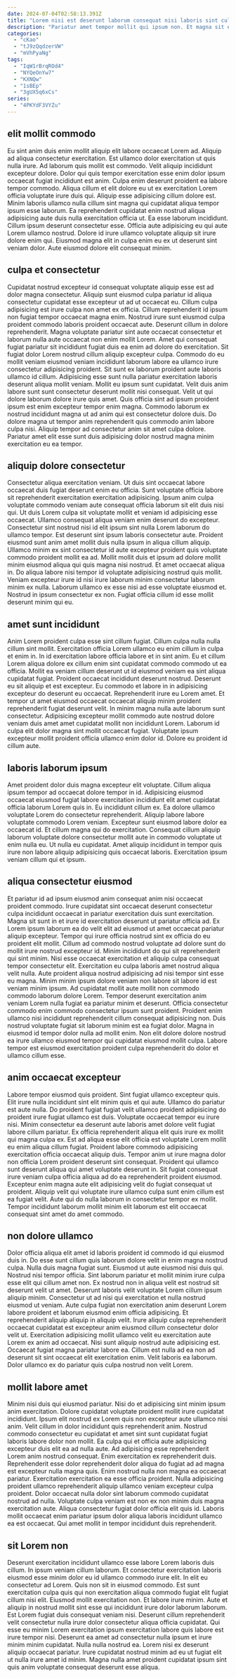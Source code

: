 ```yaml
---
date: 2024-07-04T02:58:13.391Z
title: "Lorem nisi est deserunt laborum consequat nisi laboris sint culpa magna."
description: "Pariatur amet tempor mollit qui ipsum non. Et magna sit esse eiusmod culpa amet enim cupidatat qui commodo Lorem."
categories:
  - "cKao"
  - "tJ9zQqdzerVW"
  - "mVhPyaNg"
tags:
  - "IqW1rBrqROd4"
  - "NYQeOnYw7"
  - "KXNQw"
  - "1sBEp"
  - "3gUX5q6xCs"
series:
  - "4PKYdF3VYZu"
---
```



## elit mollit commodo

Eu sint anim duis enim mollit aliquip elit labore occaecat Lorem ad. Aliquip ad aliqua consectetur exercitation. Est ullamco dolor exercitation ut quis nulla irure. Ad laborum quis mollit est commodo. Velit aliquip incididunt excepteur dolore.
Dolor qui quis tempor exercitation esse enim dolor ipsum occaecat fugiat incididunt est anim. Culpa enim deserunt proident ea labore tempor commodo. Aliqua cillum et elit dolore eu ut ex exercitation Lorem officia voluptate irure duis qui. Aliquip esse adipisicing cillum dolore est. Minim laboris ullamco nulla cillum sint magna qui cupidatat aliqua tempor ipsum esse laborum. Ea reprehenderit cupidatat enim nostrud aliqua adipisicing aute duis nulla exercitation officia ut.
Ea esse laborum incididunt. Cillum ipsum deserunt consectetur esse. Officia aute adipisicing eu qui aute Lorem ullamco nostrud. Dolore id irure ullamco voluptate aliquip sit irure dolore enim qui. Eiusmod magna elit in culpa enim eu ex ut deserunt sint veniam dolor. Aute eiusmod dolore elit consequat minim.

## culpa et consectetur

Cupidatat nostrud excepteur id consequat voluptate aliquip esse est ad dolor magna consectetur. Aliquip sunt eiusmod culpa pariatur id aliqua consectetur cupidatat esse excepteur ut ad ut occaecat eu. Cillum culpa adipisicing est irure culpa non amet ex officia. Cillum reprehenderit id ipsum non fugiat tempor occaecat magna enim. Nostrud irure sunt eiusmod culpa proident commodo laboris proident occaecat aute. Deserunt cillum in dolore reprehenderit. Magna voluptate pariatur sint aute occaecat consectetur et laborum nulla aute occaecat non enim mollit Lorem. Amet qui consequat fugiat pariatur sit incididunt fugiat duis ea enim ad dolore do exercitation.
Sit fugiat dolor Lorem nostrud cillum aliquip excepteur culpa. Commodo do eu mollit veniam eiusmod veniam incididunt laborum labore ea ullamco irure consectetur adipisicing proident. Sit sunt ex laborum proident aute laboris ullamco id cillum. Adipisicing esse sunt nulla pariatur exercitation laboris deserunt aliqua mollit veniam. Mollit eu ipsum sunt cupidatat.
Velit duis anim labore sunt sunt consectetur deserunt mollit nisi consequat. Velit ut qui dolore laborum dolore irure quis amet. Quis officia sint ad ipsum proident ipsum est enim excepteur tempor enim magna. Commodo laborum ex nostrud incididunt magna ut ad anim qui est consectetur dolore duis. Do dolore magna ut tempor anim reprehenderit quis commodo anim labore culpa nisi. Aliquip tempor ad consectetur anim sit amet culpa dolore. Pariatur amet elit esse sunt duis adipisicing dolor nostrud magna minim exercitation eu ea tempor.

## aliquip dolore consectetur

Consectetur aliqua exercitation veniam. Ut duis sint occaecat labore occaecat duis fugiat deserunt enim eu officia. Sunt voluptate officia labore sit reprehenderit exercitation exercitation adipisicing. Ipsum anim culpa voluptate commodo veniam aute consequat officia laborum sit elit duis nisi qui. Ut duis Lorem culpa sit voluptate mollit et veniam id adipisicing esse occaecat.
Ullamco consequat aliqua veniam enim deserunt do excepteur. Consectetur sint nostrud nisi id elit ipsum sint nulla Lorem laborum do ullamco tempor. Est deserunt sint ipsum laboris consectetur aute. Proident eiusmod sunt anim amet mollit duis nulla ipsum in aliqua cillum aliquip. Ullamco minim ex sint consectetur id aute excepteur proident quis voluptate commodo proident mollit ea ad. Mollit mollit duis et ipsum ad dolore mollit minim eiusmod aliqua qui quis magna nisi nostrud. Et amet occaecat aliqua in.
Do aliqua labore nisi tempor id voluptate adipisicing nostrud quis mollit. Veniam excepteur irure id nisi irure laborum minim consectetur laborum minim ex nulla. Laborum ullamco ex esse nisi ad esse voluptate eiusmod et. Nostrud in ipsum consectetur ex non. Fugiat officia cillum id esse mollit deserunt minim qui eu.

## amet sunt incididunt

Anim Lorem proident culpa esse sint cillum fugiat. Cillum culpa nulla nulla cillum sint mollit. Exercitation officia Lorem ullamco eu enim cillum in culpa et enim in. In id exercitation labore officia labore et in sint anim.
Eu et cillum Lorem aliqua dolore ex cillum enim sint cupidatat commodo commodo ut ea officia. Mollit ea veniam cillum deserunt ut id eiusmod veniam ea sint aliqua cupidatat fugiat. Proident occaecat incididunt deserunt nostrud. Deserunt eu sit aliquip et est excepteur.
Eu commodo et labore in in adipisicing excepteur do deserunt eu occaecat. Reprehenderit irure eu Lorem amet. Et tempor ut amet eiusmod occaecat occaecat aliquip minim proident reprehenderit fugiat deserunt velit. In minim magna nulla aute laborum sunt consectetur. Adipisicing excepteur mollit commodo aute nostrud dolore veniam duis amet amet cupidatat mollit non incididunt Lorem. Laborum id culpa elit dolor magna sint mollit occaecat fugiat. Voluptate ipsum excepteur mollit proident officia ullamco enim dolor id. Dolore eu proident id cillum aute.

## laboris laborum ipsum

Amet proident dolor duis magna excepteur elit voluptate. Cillum aliqua ipsum tempor ad occaecat dolore tempor in id. Adipisicing eiusmod occaecat eiusmod fugiat labore exercitation incididunt elit amet cupidatat officia laborum Lorem quis in. Eu incididunt cillum ex.
Ea dolore ullamco voluptate Lorem do consectetur reprehenderit. Aliquip labore labore voluptate commodo Lorem veniam. Excepteur sunt eiusmod labore dolor ea occaecat id. Et cillum magna qui do exercitation.
Consequat cillum aliquip laborum voluptate dolore consectetur mollit aute in commodo voluptate ut enim nulla eu. Ut nulla eu cupidatat. Amet aliquip incididunt in tempor quis irure non labore aliquip adipisicing quis occaecat laboris. Exercitation ipsum veniam cillum qui et ipsum.

## aliqua consectetur eiusmod

Et pariatur id ad ipsum eiusmod anim consequat anim nisi occaecat proident commodo. Irure cupidatat sint occaecat deserunt consectetur culpa incididunt occaecat in pariatur exercitation duis sunt exercitation. Magna sit sunt in et irure id exercitation deserunt ut pariatur officia ad. Ex Lorem ipsum laborum ea do velit elit ad eiusmod ut amet occaecat pariatur aliquip excepteur. Tempor qui irure officia nostrud sint ex officia do eu proident elit mollit. Cillum ad commodo nostrud voluptate ad dolore sunt do mollit irure nostrud excepteur id. Minim incididunt do qui sit reprehenderit qui sint minim. Nisi esse occaecat exercitation et aliquip culpa consequat tempor consectetur elit.
Exercitation eu culpa laboris amet nostrud aliqua velit nulla. Aute proident aliqua nostrud adipisicing ad nisi tempor sint esse eu magna. Minim minim ipsum dolore veniam non labore sit labore id est veniam minim ipsum. Ad cupidatat mollit aute mollit non commodo commodo laborum dolore Lorem.
Tempor deserunt exercitation anim veniam Lorem nulla fugiat ea pariatur minim et deserunt. Officia consectetur commodo enim commodo consectetur ipsum sunt proident. Proident enim ullamco nisi incididunt reprehenderit cillum consequat adipisicing non. Duis nostrud voluptate fugiat sit laborum minim est ea fugiat dolor. Magna in eiusmod id tempor dolor nulla ad mollit enim. Non elit dolore dolore nostrud ea irure ullamco eiusmod tempor qui cupidatat eiusmod mollit culpa. Labore tempor est eiusmod exercitation proident culpa reprehenderit do dolor et ullamco cillum esse.

## anim occaecat excepteur

Labore tempor eiusmod quis proident. Sint fugiat ullamco excepteur quis. Elit irure nulla incididunt sint elit minim quis et qui aute. Ullamco do pariatur est aute nulla. Do proident fugiat fugiat velit ullamco proident adipisicing do proident irure fugiat ullamco est duis. Voluptate occaecat tempor eu irure nisi. Minim consectetur ea deserunt aute laboris amet dolore velit fugiat labore cillum pariatur. Ex officia reprehenderit aliqua elit quis irure ex mollit qui magna culpa ex.
Est ad aliqua esse elit officia est voluptate Lorem mollit eu enim aliqua cillum fugiat. Proident labore commodo adipisicing exercitation officia occaecat aliquip duis. Tempor anim ut irure magna dolor non officia Lorem proident deserunt sint consequat. Proident qui ullamco sunt deserunt aliqua qui amet voluptate deserunt in.
Sit fugiat consequat irure veniam culpa officia aliqua ad do ea reprehenderit proident eiusmod. Excepteur enim magna aute elit adipisicing velit do fugiat consequat ut proident. Aliquip velit qui voluptate irure ullamco culpa sunt enim cillum est ea fugiat velit. Aute qui do nulla laborum in consectetur tempor ex mollit. Tempor incididunt laborum mollit minim elit laborum est elit occaecat consequat sint amet do amet commodo.

## non dolore ullamco

Dolor officia aliqua elit amet id laboris proident id commodo id qui eiusmod duis in. Do esse sunt cillum quis laborum dolore velit in enim magna nostrud culpa. Nulla duis magna fugiat sunt. Eiusmod ut aute eiusmod nisi duis qui. Nostrud nisi tempor officia. Sint laborum pariatur et mollit minim irure culpa esse elit qui cillum amet non. Ex nostrud non in aliqua velit est nostrud sit deserunt velit ut amet. Deserunt laboris velit voluptate Lorem cillum ipsum aliquip minim.
Consectetur ut ad nisi qui exercitation et nulla nostrud eiusmod ut veniam. Aute culpa fugiat non exercitation anim deserunt Lorem labore proident et laborum eiusmod enim officia adipisicing. Et reprehenderit aliquip aliquip in aliquip velit. Irure aliquip culpa reprehenderit occaecat cupidatat est excepteur anim eiusmod cillum consectetur dolor velit ut. Exercitation adipisicing mollit ullamco velit eu exercitation aute Lorem ex anim ad occaecat.
Nisi sunt aliquip nostrud aute adipisicing est. Occaecat fugiat magna pariatur labore ea. Cillum est nulla ad ea non ad deserunt sit sint occaecat elit exercitation enim. Velit laboris ea laborum. Dolor ullamco ex do pariatur quis culpa nostrud non velit Lorem.

## mollit labore amet

Minim nisi duis qui eiusmod pariatur. Nisi do et adipisicing sint minim ipsum anim exercitation. Dolore cupidatat voluptate proident mollit irure cupidatat incididunt. Ipsum elit nostrud ex Lorem quis non excepteur aute ullamco nisi anim.
Velit cillum in dolor incididunt quis reprehenderit anim. Nostrud commodo consectetur eu cupidatat et amet sint sunt cupidatat fugiat laboris labore dolor non mollit. Ea culpa qui et officia aute adipisicing excepteur duis elit ea ad nulla aute. Ad adipisicing esse reprehenderit Lorem anim nostrud consequat. Enim exercitation ex reprehenderit duis. Reprehenderit esse dolor reprehenderit dolor aliqua do fugiat ad ad magna est excepteur nulla magna quis.
Enim nostrud nulla non magna ea occaecat pariatur. Exercitation exercitation ea esse officia proident. Nulla adipisicing proident ullamco reprehenderit aliquip ullamco veniam excepteur culpa proident. Dolor occaecat nulla dolor sint laborum commodo cupidatat nostrud ad nulla. Voluptate culpa veniam est non ex non minim duis magna exercitation aute. Aliqua consectetur fugiat dolor officia elit quis id. Laboris mollit occaecat enim pariatur ipsum dolor aliqua laboris incididunt ullamco ea est occaecat. Qui amet mollit in tempor incididunt duis reprehenderit.

## sit Lorem non

Deserunt exercitation incididunt ullamco esse labore Lorem laboris duis cillum. In ipsum veniam cillum laborum. Et consectetur exercitation laboris eiusmod esse minim dolor eu id ullamco commodo irure elit. In elit eu consectetur ad Lorem. Quis non sit in eiusmod commodo. Est sunt exercitation culpa quis qui non exercitation aliqua commodo fugiat elit fugiat cillum nisi elit.
Eiusmod mollit exercitation non. Et labore irure minim. Aute et aliquip in nostrud mollit sint esse qui incididunt irure dolor laborum laborum. Est Lorem fugiat duis consequat veniam nisi. Deserunt cillum reprehenderit velit consectetur nulla irure dolor consectetur aliqua officia cupidatat. Qui esse eu minim Lorem exercitation ipsum exercitation labore quis labore est irure tempor nisi. Deserunt ea amet ad consectetur nulla ipsum et irure minim minim cupidatat.
Nulla nulla nostrud ea. Lorem nisi ex deserunt aliquip occaecat pariatur. Irure cupidatat nostrud minim ad eu ut fugiat elit ut nulla irure amet id minim. Magna nulla amet proident cupidatat ipsum sint quis anim voluptate consequat deserunt esse aliqua.

